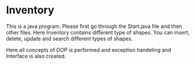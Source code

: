 # Inventory
This is a java program. Please first go through the Start.java file and then other files. Here Inventory contains different type of shapes.
You can insert, delete, update and search different types of shapes.

Here all concepts of OOP is performed and 
exception handeling and Interface is also created.

